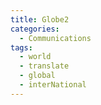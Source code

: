 ```yaml
---
title: Globe2
categories:
  - Communications
tags:
  - world
  - translate
  - global
  - interNational 
---
```

